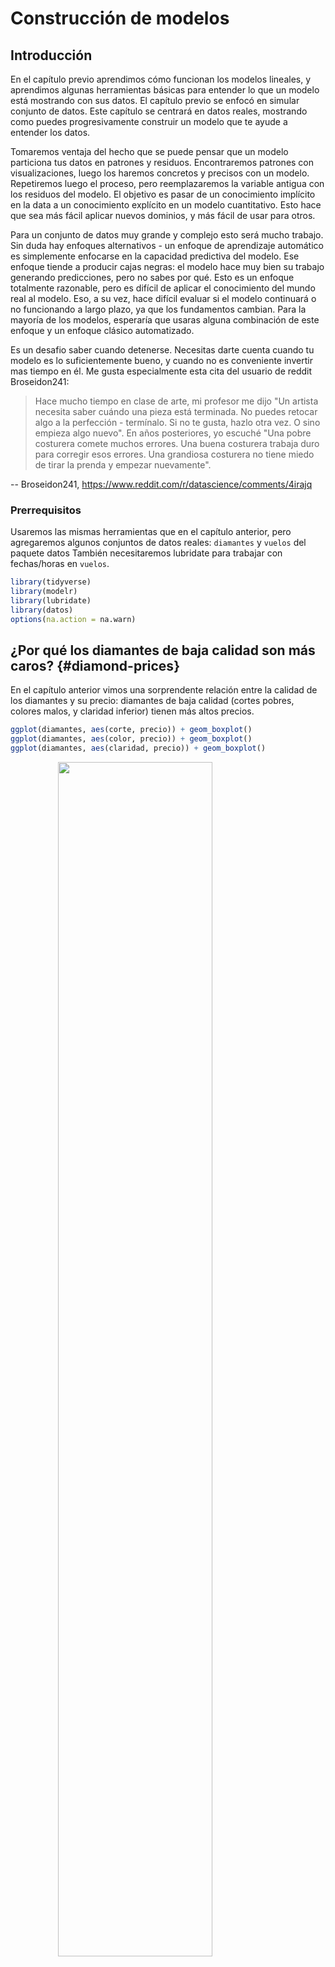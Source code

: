 
# Construcción de modelos

## Introducción

En el capítulo previo aprendimos cómo funcionan los modelos lineales, y aprendimos algunas herramientas básicas para entender lo que un modelo está mostrando con sus datos. El capítulo previo se enfocó en simular conjunto de datos. Este capítulo se centrará en datos reales, mostrando como puedes progresivamente construir un modelo que te ayude a entender los datos. 

Tomaremos ventaja del hecho que se puede pensar que un modelo particiona tus datos en patrones y residuos. Encontraremos patrones con visualizaciones, luego los haremos concretos y precisos con un modelo. Repetiremos luego el proceso, pero reemplazaremos la variable antigua con los residuos del modelo. El objetivo es pasar de un conocimiento implícito en la data a un conocimiento explícito en un modelo cuantitativo. Esto hace que sea más fácil aplicar nuevos dominios, y más fácil de usar para otros. 

Para un conjunto de datos muy grande y complejo esto será mucho trabajo. Sin duda hay enfoques alternativos - un enfoque de aprendizaje automático es simplemente enfocarse en la capacidad predictiva del modelo. Ese enfoque tiende a producir cajas negras: el modelo hace muy bien su trabajo generando predicciones, pero no sabes por qué. Esto es un enfoque totalmente razonable, pero es difícil de aplicar el conocimiento del mundo real al modelo. Eso, a su vez, hace difícil evaluar si el modelo continuará o no funcionando a largo plazo, ya que los fundamentos cambian. Para la mayoría de los modelos, esperaría que usaras alguna combinación de este enfoque y un enfoque clásico automatizado.

Es un desafio saber cuando detenerse. Necesitas darte cuenta cuando tu modelo es lo suficientemente bueno, y cuando no es conveniente invertir mas tiempo en él. Me gusta especialmente esta cita del usuario de reddit Broseidon241: 

> Hace mucho tiempo en clase de arte, mi profesor me dijo "Un artista necesita saber 
> cuándo una pieza está terminada. No puedes retocar algo a la perfección - termínalo. 
> Si no te gusta, hazlo otra vez. O sino empieza algo nuevo". En años posteriores,
> yo escuché "Una pobre costurera comete muchos errores. Una buena costurera 
> trabaja duro para corregir esos errores. Una grandiosa costurera no tiene miedo de 
> tirar la prenda y empezar nuevamente".

-- Broseidon241, <https://www.reddit.com/r/datascience/comments/4irajq>

### Prerrequisitos

Usaremos las mismas herramientas que en el capítulo anterior, pero agregaremos algunos conjuntos de datos reales: `diamantes` y `vuelos` del paquete datos También necesitaremos lubridate para trabajar con fechas/horas en `vuelos`.


```r
library(tidyverse)
library(modelr)
library(lubridate)
library(datos)
options(na.action = na.warn)
```

## ¿Por qué los diamantes de baja calidad son más caros? {#diamond-prices}

En el capítulo anterior vimos una sorprendente relación entre la calidad de los diamantes y su precio: diamantes de baja calidad (cortes pobres, colores malos, y claridad inferior) tienen más altos precios.


```r
ggplot(diamantes, aes(corte, precio)) + geom_boxplot()
ggplot(diamantes, aes(color, precio)) + geom_boxplot()
ggplot(diamantes, aes(claridad, precio)) + geom_boxplot()
```

<img src="24-model-building_files/figure-html/unnamed-chunk-2-1.png" width="70%" style="display: block; margin: auto;" /><img src="24-model-building_files/figure-html/unnamed-chunk-2-2.png" width="70%" style="display: block; margin: auto;" /><img src="24-model-building_files/figure-html/unnamed-chunk-2-3.png" width="70%" style="display: block; margin: auto;" />

Ten en cuenta que el peor diamante es J (amarillo claro), y la peor claridad es I1 (inclusiones visibles a simple vista).

### Precio y quilates

Pareciera que los diamantes de menor calidad tiene precios más altos porque hay una importante variable de confusión: el peso (`carat`) del diamante. El peso del diamante es el factor individual más importante para determinar el precio del diamante, y los diamantes de menor calidad tienden a ser más grandes.


```r
ggplot(diamantes, aes(quilate, precio)) + 
  geom_hex(bins = 50)
```

<img src="24-model-building_files/figure-html/unnamed-chunk-3-1.png" width="70%" style="display: block; margin: auto;" />

Podemos hacer que sea más fácil ver cómo los otros atributos de un diamante afectan su `precio` relativo al ajustar un modelo para separar el efecto de `quilates`. Pero primero, hagamos algunos ajustes al conjunto de datos de diamantes para que sea más fácil trabajar con ellos: 

1. Foco en los diamantes más pequeños que 2.5 quilates (99.7% de los datos).
2. Haz una transformación logarítmica de las variables quilates y precio


```r
diamantes2 <- diamantes %>%
  filter(quilate <= 2.5) %>% 
  mutate(log_precio = log2(precio), log_quilates = log2(quilate))
```

Juntos, esos cambios hacen más fácil ver la relación entre `quilates` y `precio`:


```r
ggplot(diamantes2, aes(log_quilates, log_precio)) + 
  geom_hex(bins = 50)
```

<img src="24-model-building_files/figure-html/unnamed-chunk-5-1.png" width="70%" style="display: block; margin: auto;" />

La transformación logarítmica es particularmente util aquí porque hace que el patrón sea lineal, y patrones lineales son más fáciles de usar.  Tomemos el próximo paso y eliminemos ese patron lineal fuerte. Primero hacemos explícito el patrón ajustando el modelo:


```r
mod_diamantes <- lm(log_precio ~ log_quilates, data = diamantes2)
```

Luego observamos lo que el modelo nos dice. Ten en cuenta que vuelvo atrás la transformación de la predicción, deshaciendo la transformación logarítmica, para poder superponer las predicciones sobre los datos originales:


```r
cuadricula <- diamantes2 %>% 
  data_grid(quilate = seq_range(quilate, 20)) %>% 
  mutate(log_quilates = log2(quilate)) %>% 
  add_predictions(mod_diamantes, "log_precio") %>% 
  mutate(precio = 2 ^ log_precio)

ggplot(diamantes2, aes(quilate, precio)) + 
  geom_hex(bins = 50) + 
  geom_line(data = cuadricula, colour = "red", size = 1)
#> Warning: Using `size` aesthetic for lines was deprecated in ggplot2 3.4.0.
#> ℹ Please use `linewidth` instead.
#> This warning is displayed once every 8 hours.
#> Call `lifecycle::last_lifecycle_warnings()` to see where this warning was
#> generated.
```

<img src="24-model-building_files/figure-html/unnamed-chunk-7-1.png" width="70%" style="display: block; margin: auto;" />

Eso nos dice algo interesante acerca de nuestros datos. Si creemos en nuestro modelo, los diamantes grandes son mucho más baratos que lo esperado. Esto es posiblemente porque ninguno de los diamantes de estos datos cuesta más de US$19,000.

Ahora podemos ver los residuos, lo cual comprueba que hemos eliminado el patrón lineal fuerte:


```r
diamantes2 <- diamantes2 %>% 
  add_residuals(mod_diamantes, "lresid")

ggplot(diamantes2, aes(log_quilates, lresid)) + 
  geom_hex(bins = 50)
```

<img src="24-model-building_files/figure-html/unnamed-chunk-8-1.png" width="70%" style="display: block; margin: auto;" />

Es importante destacar que ahora podemos volver a hacer nuestros gráficos motivadores utilizando esos residuos en lugar de `precio`. 


```r
ggplot(diamantes2, aes(corte, lresid)) + geom_boxplot()
ggplot(diamantes2, aes(color, lresid)) + geom_boxplot()
ggplot(diamantes2, aes(claridad, lresid)) + geom_boxplot()
```

<img src="24-model-building_files/figure-html/unnamed-chunk-9-1.png" width="70%" style="display: block; margin: auto;" /><img src="24-model-building_files/figure-html/unnamed-chunk-9-2.png" width="70%" style="display: block; margin: auto;" /><img src="24-model-building_files/figure-html/unnamed-chunk-9-3.png" width="70%" style="display: block; margin: auto;" />

Ahora vemos la relación que esperábamos: a medida que aumenta la calidad del diamante, también lo hace su precio relativo. Para interpretar el eje `y`, necesitamos pensar que nos dicen los residuos, y en que escala están. Un residuo de -1 indica que `log_precio` era 1 unidad más baja que la predicción basada únicamente en su peso. $2^{-1}$ es 1/2, los puntos con un valor de -1 son la mitad del precio esperado, y los residuos con el valor 1 son el doble del precio predicho.

### Un modelo más complicado

Si quisiéramos, podríamos continuar construyendo nuestro modelo, traspasando los resultados que hemos observado en el modelo para hacerlos explícitos. Por ejemplo, podríamos incluir `color`, `corte`, y `claridad` en el modelo para que también hagamos explícito el efecto de esas tres variables categóricas:


```r
mod_diamantes2 <- lm(log_precio ~ log_quilates + color + corte + claridad, data = diamantes2)
```

Este modelo ahora incluye cuatro predictores, por lo que es más difícil de visualizar. Afortunadamente, todos ellos son actualmente independientes lo que significa que podemos graficarlos individualmente en cuatro gráficos. Para hacer el proceso más fácil, vamos a usar el argumento `.model` en `data_grid`:


```r
cuadricula <- diamantes2 %>% 
  data_grid(corte, .model = mod_diamantes2) %>% 
  add_predictions(mod_diamantes2)
cuadricula
#> # A tibble: 5 × 5
#>   corte     log_quilates color claridad  pred
#>   <ord>            <dbl> <chr> <chr>    <dbl>
#> 1 Regular         -0.515 G     VS2       11.2
#> 2 Bueno           -0.515 G     VS2       11.3
#> 3 Muy bueno       -0.515 G     VS2       11.4
#> 4 Premium         -0.515 G     VS2       11.4
#> 5 Ideal           -0.515 G     VS2       11.4

ggplot(cuadricula, aes(corte, pred)) + 
  geom_point()
```

<img src="24-model-building_files/figure-html/unnamed-chunk-11-1.png" width="70%" style="display: block; margin: auto;" />

Si el modelo necesita variables que no has suministrado, `data_grid()` automáticamente los rellenará con el valor "typical". Para variables continuas, se usa la mediana, y para variables categóricas se usa el valor más frecuente (o valores, si hay un empate).


```r
diamantes2 <- diamantes2 %>% 
  add_residuals(mod_diamantes2, "lresid2")

ggplot(diamantes2, aes(log_quilates, lresid2)) + 
  geom_hex(bins = 50)
```

<img src="24-model-building_files/figure-html/unnamed-chunk-12-1.png" width="70%" style="display: block; margin: auto;" />

Este gráfico indica que hay algunos diamantes con residuos bastante grandes - recuerda que un residuo de 2 indica que el diamante es 4x el precio que esperábamos. A menudo es útil mirar los valores inusuales individualmente:


```r
diamantes2 %>% 
  filter(abs(lresid2) > 1) %>% 
  add_predictions(mod_diamantes2) %>% 
  mutate(pred = round(2 ^ pred)) %>% 
  select(precio, pred, quilate:tabla, x:z) %>% 
  arrange(precio)
#> # A tibble: 16 × 11
#>   precio  pred quilate corte  color claridad profundidad tabla     x     y     z
#>    <int> <dbl>   <dbl> <ord>  <ord> <ord>          <dbl> <dbl> <dbl> <dbl> <dbl>
#> 1   1013   264    0.25 Regul… F     SI2             54.4    64  4.3   4.23  2.32
#> 2   1186   284    0.25 Premi… G     SI2             59      60  5.33  5.28  3.12
#> 3   1186   284    0.25 Premi… G     SI2             58.8    60  5.33  5.28  3.12
#> 4   1262  2644    1.03 Regul… E     I1              78.2    54  5.72  5.59  4.42
#> 5   1415   639    0.35 Regul… G     VS2             65.9    54  5.57  5.53  3.66
#> 6   1415   639    0.35 Regul… G     VS2             65.9    54  5.57  5.53  3.66
#> # ℹ 10 more rows
```

Hasta aquí nada realmente interesante, pero probablemente valga la pena pasar tiempo considerando si esto significa un problema con nuestro modelo, o si hay errores en los datos. Si hay errores en los datos, esta podría ser una oportunidad para comprar diamantes que fueron incorrectamente tasados con valor bajo.

### Ejercicios

1.  En el gráfico de `log_quilates` vs. `log_precio`, hay unas tiras verticales brillantes.
    ¿Qué representan?

1.  Si `log(precio) = a_0 + a_1 * log(quilates)`, ¿Qué dice eso acerca  
    la relación entre `precio` y `quilates`?
    
1.  Extrae los diamantes que tienen residuos muy altos y muy bajos. 
    ¿Hay algo inusual en estos diamantes? ¿Son particularmente malos 
    o buenos?, o ¿Crees que estos son errores de precio?

1.  ¿El modelo final, `mod_diamantes2`, hace un buen trabajo al predecir 
    el precios de los diamantes? ¿Confiarías en lo que te indique gastar 
    si fueras a comprar un diamante?

## ¿Qué afecta el número de vuelos diarios?

Trabajaremos a través de un proceso similar para un conjunto de datos que parece aún más simple a primera vista: el número de vuelos que salen de NYC por día. Este es un conjunto realmente pequeño de datos --- solo 365 filas y 2 columnas --- y no vamos a terminar con un modelo completamente realizado, pero como veras, los pasos en el camino nos ayudarán a entender mejor los datos. Comenzaremos contando  el número de vuelos por día y visualizándolos con ggplot2.


```r
vuelos_por_dia <- vuelos %>% 
  mutate(fecha = make_date(anio, mes, dia)) %>% 
  group_by(fecha) %>% 
  summarise(n = n())
vuelos_por_dia
#> # A tibble: 365 × 2
#>   fecha          n
#>   <date>     <int>
#> 1 2013-01-01   842
#> 2 2013-01-02   943
#> 3 2013-01-03   914
#> 4 2013-01-04   915
#> 5 2013-01-05   720
#> 6 2013-01-06   832
#> # ℹ 359 more rows

ggplot(vuelos_por_dia, aes(fecha, n)) + 
  geom_line()
```

<img src="24-model-building_files/figure-html/unnamed-chunk-14-1.png" width="70%" style="display: block; margin: auto;" />

### Día de la semana

Comprender la tendencia a largo plazo es un desafío porque hay un fuerte efecto de día de la semana que domina a los patrones más sutiles. Comenzaremos mirando la distribución de número de vuelos por día de la semana:


```r
vuelos_por_dia <- vuelos_por_dia %>% 
  mutate(dia_semana = wday(fecha, label = TRUE))
ggplot(vuelos_por_dia, aes(dia_semana, n)) + 
  geom_boxplot()
```

<img src="24-model-building_files/figure-html/unnamed-chunk-15-1.png" width="70%" style="display: block; margin: auto;" />

Hay pocos vuelos los fines de semana porque la mayoría de los viajes son por negocios. El efecto es particularmente pronunciado el sábado: alguna vez podrías salir un domingo para ir a una reunión un lunes por la mañana, pero es menos común que salgas un sábado ya que preferirías estar en casa con tu familia.

Una forma de eliminar este fuerte patrón es usar un modelo. Primero, ajustamos el modelo, y mostraremos sus predicciones superpuestas sobre los datos originales:


```r
mod <- lm(n ~ dia_semana, data = vuelos_por_dia)

cuadricula <- vuelos_por_dia %>% 
  data_grid(dia_semana) %>% 
  add_predictions(mod, "n")

ggplot(vuelos_por_dia, aes(dia_semana, n)) + 
  geom_boxplot() +
  geom_point(data = cuadricula, colour = "red", size = 4)
```

<img src="24-model-building_files/figure-html/unnamed-chunk-16-1.png" width="70%" style="display: block; margin: auto;" />

A continuación calculamos y visualizamos los residuos:


```r
vuelos_por_dia <- vuelos_por_dia %>% 
  add_residuals(mod)
vuelos_por_dia %>% 
  ggplot(aes(fecha, resid)) + 
  geom_ref_line(h = 0) + 
  geom_line()
```

<img src="24-model-building_files/figure-html/unnamed-chunk-17-1.png" width="70%" style="display: block; margin: auto;" />

Notar el cambio en el eje Y: ahora estamos viendo el desvío desde el número de vuelos esperados, dado el día de la semana. Este gráfico es útil porque ahora que removimos la mayor parte del efecto día de la semana, podemos ver algo de los patrones más sutiles que quedan:

1.  Nuestro modelo parece fallar a partir de junio: todavía se puede ver un patrón regular fuerte que 
nuestro modelo no ha capturado. Dibujando un diagrama con una 
    línea para cada día de la semana se hace más facil de ver la causa:

    
    ```r
    ggplot(vuelos_por_dia, aes(fecha, resid, colour = dia_semana)) + 
      geom_ref_line(h = 0) + 
      geom_line()
    ```
    
    <img src="24-model-building_files/figure-html/unnamed-chunk-18-1.png" width="70%" style="display: block; margin: auto;" />

    Nuestro modelo falla en predecir con precisión el número de vuelos los sábados: 
    durante el verano hay más vuelos de los que esperamos, y durante el otoño 
    hay menos. Veremos como podemos capturar mejor este patrón en la 
    siguiente sección.

1.  Hay algunos días con mucho menos vuelos que los esperados:

    
    ```r
    vuelos_por_dia %>% 
      filter(resid < -100)
    #> # A tibble: 11 × 4
    #>   fecha          n dia_semana resid
    #>   <date>     <int> <ord>      <dbl>
    #> 1 2013-01-01   842 Tue        -109.
    #> 2 2013-01-20   786 Sun        -105.
    #> 3 2013-05-26   729 Sun        -162.
    #> 4 2013-07-04   737 Thu        -229.
    #> 5 2013-07-05   822 Fri        -145.
    #> 6 2013-09-01   718 Sun        -173.
    #> # ℹ 5 more rows
    ```

     Si estás familiarizado con los feriados públicos de Estados Unidos, podrías reconocer los días de Año Nuevo,
     el 4 de julio, el día de Acción de Gracias y Navidad. Hay algunos otros que parecen no 
     corresponder a feriados públicos. Trabajarás sobre esos días en uno de los ejercicios.
    
1.  Parece que hay una tendencia más suave a largo plazo en el transcurso del año.
    Podemos destacar esa tendencia con `geom_smooth()`:

    
    ```r
    vuelos_por_dia %>% 
      ggplot(aes(fecha, resid)) + 
      geom_ref_line(h = 0) + 
      geom_line(colour = "grey50") + 
      geom_smooth(se = FALSE, span = 0.20)
    #> `geom_smooth()` using method = 'loess' and formula = 'y ~ x'
    ```
    
    <img src="24-model-building_files/figure-html/unnamed-chunk-20-1.png" width="70%" style="display: block; margin: auto;" />

    Hay menos vuelos en enero (y diciembre), y más en verano 
    (May-Sep). No podemos hacer mucho cuantitativamente con este patrón, porque  
    sólo tenemos un año de datos. Pero podemos usar nuestro conocimiento 
    para pensar en posibles explicaciones.

### Efecto estacional del sábado

Primero abordaremos nuestra falla para predecir con exactitud el número de vuelos el sábado. Un buen lugar para empezar es 
volver a los números originales, enfocándonos en el sábado:


```r
vuelos_por_dia %>% 
  filter(dia_semana == "Sat") %>% 
  ggplot(aes(fecha, n)) + 
    geom_point() + 
    geom_line() +
    scale_x_date(NULL, date_breaks = "1 month", date_labels = "%b")
```

<img src="24-model-building_files/figure-html/unnamed-chunk-21-1.png" width="70%" style="display: block; margin: auto;" />

(He usado tanto puntos como líneas para dejar más claro que son los datos y qué es la interpolación).

Sospecho que este patrón es causado por las vacaciones de invierno: mucha gente va de vacaciones en verano, y a las personas no les importa viajar un sábado en sus vacaciones. Al mirar este gráfico, podemos suponer que las vacaciones de verano son de principio de  junio a finales de agosto. Parece que se alinea bastante bien con el [calendario escolar del estado de NY](http://schools.nyc.gov/Calendar/2013-2014+School+Year+Calendars.htm): las vacaciones de verano en 2013 fueron del 26 de junio hasta el 9 de septiembre. 

¿Por qué hay más vuelos los sábados en primavera que en otoño? Le pregunté a algunos amigos estadounidenses y ellos me dijeron que es menos común planificar vacaciones familiares durante el otoño porque debido a los grandes feriados de Acción de Gracias y Navidad. No tenemos los datos para estar seguros, pero parecería una hipótesis de trabajo razonable.

Vamos a crear la variable "trimestre" que capture aproximadamente los tres períodos escolares, y verificamos nuestro trabajo con un gráfico:


```r
trimestre <- function(fecha) {
  cut(fecha, 
    breaks = ymd(20130101, 20130605, 20130825, 20140101),
    labels = c("primavera", "verano", "otoño")
  )
}

vuelos_por_dia <- vuelos_por_dia %>% 
  mutate(trimestre = trimestre(fecha)) 

vuelos_por_dia %>% 
  filter(dia_semana == "Sat") %>% 
  ggplot(aes(fecha, n, colour = trimestre)) +
  geom_point(alpha = 1/3) + 
  geom_line() +
  scale_x_date(NULL, date_breaks = "1 month", date_labels = "%b")
```

<img src="24-model-building_files/figure-html/unnamed-chunk-22-1.png" width="70%" style="display: block; margin: auto;" />

(Modifiqué manualmente las fechas para obtener mejores cortes en el gráfico. Una técnica general y realmente poderosa es usar una visualización para ayudarte a entender lo que tu función está haciendo).

Es útil ver como esta nueva variable afecta los otros días de la semana:


```r
vuelos_por_dia %>% 
  ggplot(aes(dia_semana, n, colour = trimestre)) +
    geom_boxplot()
```

<img src="24-model-building_files/figure-html/unnamed-chunk-23-1.png" width="70%" style="display: block; margin: auto;" />

Parece que hay una variación significativa entre los periodos, por lo que es razonable ajustar el efecto de los días de la semana por separado para cada período. Esto mejora nuestro modelo, pero no tanto como podríamos esperar:


```r
mod1 <- lm(n ~ dia_semana, data = vuelos_por_dia)
mod2 <- lm(n ~ dia_semana * trimestre, data = vuelos_por_dia)

vuelos_por_dia %>% 
  gather_residuals(sin_trimestre = mod1, con_trimestre = mod2) %>% 
  ggplot(aes(fecha, resid, colour = model)) +
    geom_line(alpha = 0.75)
```

<img src="24-model-building_files/figure-html/unnamed-chunk-24-1.png" width="70%" style="display: block; margin: auto;" />

Podemos ver el problema al superponer las predicciones del modelo a los datos crudos:


```r
cuadricula <- vuelos_por_dia %>% 
  data_grid(dia_semana, trimestre) %>% 
  add_predictions(mod2, "n")

ggplot(vuelos_por_dia, aes(dia_semana, n)) +
  geom_boxplot() + 
  geom_point(data = cuadricula, colour = "red") + 
  facet_wrap(~ trimestre)
```

<img src="24-model-building_files/figure-html/unnamed-chunk-25-1.png" width="70%" style="display: block; margin: auto;" />

Nuestro modelo esta encontrando el efecto _mean_ , pero tenemos muchos valores atípicos grandes, por lo tanto la media tiende a estar lejos de los valores atípicos. Podemos aliviar este problema usando un modelo que es más robusto a los efectos de los valores atípicos: `MASS::rlm()`. Esto reduce en gran medida el impacto de los valores atípicos en nuestras estimaciones, y proporciona un modelo que hace un buen trabajo eliminando el patrón del día de la semana:


```r
mod3 <- MASS::rlm(n ~ dia_semana * trimestre, data = vuelos_por_dia)

vuelos_por_dia %>% 
  add_residuals(mod3, "resid") %>% 
  ggplot(aes(fecha, resid)) + 
  geom_hline(yintercept = 0, size = 2, colour = "white") + 
  geom_line()
```

<img src="24-model-building_files/figure-html/unnamed-chunk-26-1.png" width="70%" style="display: block; margin: auto;" />

Ahora es mucho más fácil ver la tendencia a largo plazo, los positivos y negativos valores atípicos.


### Variables calculadas

Si estas experimentando con muchos modelos y muchas visualizaciones, es una buena idea agrupar la creación de variables en una función para que no haya posibilidad de aplicar accidentalmente transformaciones a diferentes lugares. Por ejemplo, podríamos escribir:


```r
compute_vars <- function(data) {
  data %>% 
    mutate(
      trimestre = trimestre(date), 
      dia_semana = wday(date, label = TRUE)
    )
}
```

Otra opción es colocar las transformaciones directamente en la fórmula del modelo:


```r
dia_semana2 <- function(x) wday(x, label = TRUE)
mod3 <- lm(n ~ dia_semana2(fecha) * trimestre(fecha), data = vuelos_por_dia)
```

Cualquiera de los enfoques es razonable. Hacer que una variable transformada sea explicita es útil si quieres verificar tu trabajo, o usarlas en una visualización. Pero no puedes usar fácilmente transformaciones (como splines) que devuelven múltiples columnas. Incluir las transformaciones en el modelo hace la vida más fácil cuando se trabaja con diferentes conjuntos de datos porque el modelo es autónomo. 

### Época del año: un enfoque alternativo

En la sección anterior usamos nuestro conocimiento (como el calendario escolar de Estados Unidos afecta el viaje) para mejorar el modelo. Una alternativa es utilizar nuestro conocimiento explícito en el modelo para darle a los datos más espacio para hablar. Podríamos utilizar un modelo más flexible y permitir que capture el patrón que nos interesa. Una tendencia lineal simple no es adecuada, por lo que podríamos intentar usar una spline natural para ajustarnos a una curva suave durante el año:


```r
library(splines)
mod <- MASS::rlm(n ~ dia_semana * ns(fecha, 5), data = vuelos_por_dia)

vuelos_por_dia %>% 
  data_grid(dia_semana, fecha = seq_range(fecha, n = 13)) %>% 
  add_predictions(mod) %>% 
  ggplot(aes(fecha, pred, colour = dia_semana)) + 
    geom_line() +
    geom_point()
```

<img src="24-model-building_files/figure-html/unnamed-chunk-29-1.png" width="70%" style="display: block; margin: auto;" />

Vemos un patrón fuerte en el número de vuelos de los sábados. Esto es tranquilizador, porque también vimos ese patrón en los datos sin transformar. Es una buena señal cuando obtienes la misma señal desde diferentes enfoques.


### Ejercicios

1.  Usa tus habilidades detestivescas con los buscadores para intercambiar ideas sobre por qué hubo menos vuelos esperados el 20 de enero, 26 de mayo y 1 de septiembre. (Pista: todos tienen la misma explicación.) ¿Cómo generalizarías esos días a otros años?

1.  ¿Qué representan esos tres días con altos residuos positivos?
   ¿Cómo se generalizarían esos días a otros años?

    
    ```r
    vuelos_por_dia %>% 
      slice_max(n = 3, resid)
    #> # A tibble: 3 × 5
    #>   fecha          n dia_semana resid trimestre
    #>   <date>     <int> <ord>      <dbl> <fct>    
    #> 1 2013-11-30   857 Sat        112.  otoño    
    #> 2 2013-12-01   987 Sun         95.5 otoño    
    #> 3 2013-12-28   814 Sat         69.4 otoño
    ```

1.  Crea una nueva variable que divida la variable `dia_semana` en periodos, pero sólo
    para sábados, es decir, debería tener `Thu`, `Fri`, y `Sat-verano`, 
    `Sat-primavera`, `Sat-otonio`. ¿Cómo este modelo se compara con el modelo que tiene 
    la combinación de `dia_semana` y `trimestre`?
    
1.  Crea una nueva variable `dia_semana` que combina el día de la semana, periodos 
    (para sábados), y feriados públicos. ¿Cómo se ven los residuos 
    de este modelo?

1.  ¿Qué sucede si ajustas un efecto de día de la semana que varía según el mes o varía mes a mes 
    (es decir, `n ~ dia_semana * month`)? ¿Por qué esto no es muy útil? 

1.  ¿Que esperarías del modelo `n ~ dia_semana + ns(fecha, 5)`?
    Sabiendo lo que sabes sobre los datos, ¿porqué esperarias que no sea 
    particularmente efectivo?
    
1.  Presumimos que las personas que salen los domingos son probablemente 
    viajeros de negocios quienes necesitan estar en algun lugar el lunes. Explora esa 
    hipótesis al ver cómo se descompone en función de la distancia y tiempo: si 
    es verdad, esperarías ver más vuelos en la tarde del domingo a lugares que estan muy lejos.

1.  Es un poco frustante que el domingo y sábado esté en los extremos opuestos
    del gráfico. Escribe una pequeña función para establecer los niveles del 
    factor para que la semana comience el lunes.

## Aprende más sobre los modelos

Solo hemos dado una pincelada sobre el tema de modelos, pero es de esperar que hayas adquirido algunas herramientas simples, pero de uso general que puedes usar para mejorar tus propios análisis. ¡Está bien empezar de manera simple! Como has visto, incluso modelos muy simples pueden significar una gran diferencia en tu habilidad para desentrañar las interacciones o pueden generar un incremento dramático en tu habilidad para desentrañar las interacciones.

Estos capítulos de modelos son aún más dogmáticos que el resto del libro. Yo enfoco el modelamiento desde una perspectiva diferente a la mayoría, y hay relativamente poco espacio dedicado a ello. El modelamiento realmente requiere un libro completo, así que recomiendo que leas alguno de estos 3 libros:

* *Statistical Modeling: A Fresh Approach* by Danny Kaplan,
  <http://project-mosaic-books.com/?page_id=13>. Este libro provee
  una introducción suave al modelado, donde desarrollas tu intuición,
  herramientas matemáticas, y habilidades de R en paralelo. El libro reemplaza 
  al curso tradicional de "Introducción a la Estadística", proporcionando un plan de estudios 
  actualizado y relevante para ciencia de datos.

* *An Introduction to Statistical Learning* by Gareth James, Daniela Witten, 
  Trevor Hastie, and Robert Tibshirani, <http://www-bcf.usc.edu/~gareth/ISL/> 
  (Disponible en línea gratis). Este libro presenta una moderna familia de 
  técnicas de modelamiento colectivamente conocidas como aprendizaje estadístico.
  Para una más profunda comprensión de la matemática detrás de los modelos, lee el clásico
  *Elements of Statistical Learning* por Trevor Hastie, Robert Tibshirani, y
  Jerome Friedman, <http://statweb.stanford.edu/~tibs/ElemStatLearn/> (También
  disponible en línea gratis).

* *Applied Predictive Modeling* por Max Kuhn and Kjell Johnson, 
  <http://appliedpredictivemodeling.com>. Este libro es un compañero del paquete 
  __caret__  y provee herramientas prácticas para lidiar con desafíos de modelado predictivo.
